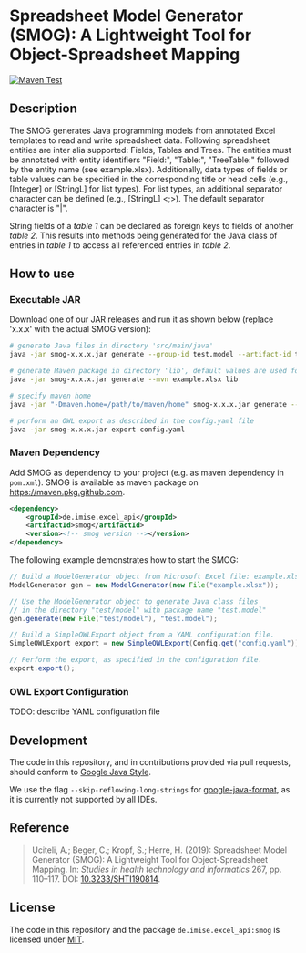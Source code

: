 # Spreadsheet Model Generator (SMOG): A Lightweight Tool for Object-Spreadsheet Mapping

[![Maven Test](https://github.com/Onto-Med/SMOG/actions/workflows/maven-test.yml/badge.svg)](https://github.com/Onto-Med/SMOG/actions/workflows/maven-test.yml)

## Description

The SMOG generates Java programming models from annotated Excel templates to read and write spreadsheet data.
Following spreadsheet entities are inter alia supported: Fields, Tables and Trees.
The entities must be annotated with entity identifiers "Field:", "Table:", "TreeTable:" followed by the entity
name (see example.xlsx). Additionally, data types of fields or table values can be specified in the corresponding
title or head cells (e.g., [Integer] or [StringL] for list types). For list types, an additional separator character
can be defined (e.g., [StringL] <;>). The default separator character is "|".

String fields of a *table 1* can be declared as foreign keys to fields of another *table 2*.
This results into methods being generated for the Java class of entries in *table 1* to access all referenced entries in
*table 2*.

## How to use

### Executable JAR

Download one of our JAR releases and run it as shown below (replace 'x.x.x' with the actual SMOG version):

```sh
# generate Java files in directory 'src/main/java'
java -jar smog-x.x.x.jar generate --group-id test.model --artifact-id test_artifact --version 0.1.0 example.xlsx src/main/java

# generate Maven package in directory 'lib', default values are used for --group-id, --artifact-id, and --version
java -jar smog-x.x.x.jar generate --mvn example.xlsx lib

# specify maven home
java -jar "-Dmaven.home=/path/to/maven/home" smog-x.x.x.jar generate --mvn example.xlsx lib
```

```sh
# perform an OWL export as described in the config.yaml file
java -jar smog-x.x.x.jar export config.yaml
```

### Maven Dependency

Add SMOG as dependency to your project (e.g. as maven dependency in `pom.xml`). SMOG is available as maven package
on https://maven.pkg.github.com.

```xml
<dependency>
    <groupId>de.imise.excel_api</groupId>
    <artifactId>smog</artifactId>
    <version><!-- smog version --></version>
</dependency>
```

The following example demonstrates how to start the SMOG:

```java
// Build a ModelGenerator object from Microsoft Excel file: example.xlsx
ModelGenerator gen = new ModelGenerator(new File("example.xlsx")); 

// Use the ModelGenerator object to generate Java class files
// in the directory "test/model" with package name "test.model"
gen.generate(new File("test/model"), "test.model");
```

```java
// Build a SimpleOWLExport object from a YAML configuration file.
SimpleOWLExport export = new SimpleOWLExport(Config.get("config.yaml"));

// Perform the export, as specified in the configuration file.
export.export();
```

### OWL Export Configuration

TODO: describe YAML configuration file

## Development

The code in this repository, and in contributions provided via pull requests, should conform to
[Google Java Style](https://google.github.io/styleguide/javaguide.html).

We use the flag `--skip-reflowing-long-strings` for [google-java-format](https://github.com/google/google-java-format),
as it is currently not supported by all IDEs.

## Reference

> Uciteli, A.; Beger, C.; Kropf, S.; Herre, H. (2019): Spreadsheet Model Generator (SMOG): A Lightweight Tool for
> Object-Spreadsheet Mapping. In: *Studies in health technology and informatics* 267, pp. 110–117. DOI:
> [10.3233/SHTI190814](https://doi.org/10.3233/SHTI190814).

## License

The code in this repository and the package `de.imise.excel_api:smog` is licensed under [MIT](LICENSE).
